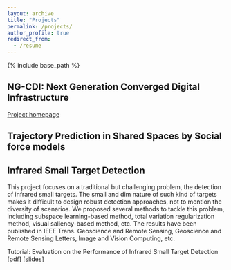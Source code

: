 ```yaml
---
layout: archive
title: "Projects"
permalink: /projects/
author_profile: true
redirect_from:
  - /resume
---
```


{% include base_path %}
## NG-CDI: Next Generation Converged Digital Infrastructure
<a href='http://www.ng-cdi.org/'>Project homepage</a>


## Trajectory Prediction in Shared Spaces by Social force models


## Infrared Small Target Detection
This project focuses on a traditional but challenging problem, the detection of infrared small targets. The small and dim nature of such kind of targets makes it difficult to design robust detection approaches, not to mention the diversity of scenarios. We proposed several methods to tackle this problem, including subspace learning-based method, total variation regularization method, visual saliency-based method, etc. The results have been published in IEEE Trans. Geoscience and Remote Sensing, Geoscience and Remote Sensing Letters, Image and Vision Computing, etc.

Tutorial: Evaluation on the Performance of Infrared Small Target Detection
<a href='http://'>[pdf]</a> <a href='http://'>[slides]</a>